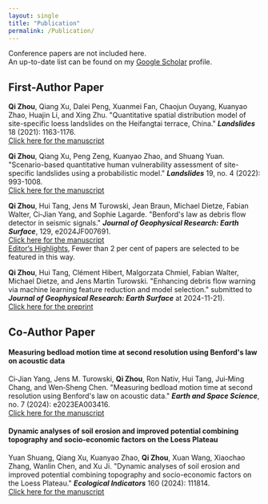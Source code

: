 ```yaml
---
layout: single
title: "Publication"
permalink: /Publication/
---
```


Conference papers are not included here. <br>
An up-to-date list can be found on my [Google Scholar](https://scholar.google.com/citations?user=4_SsGCkAAAAJ&hl=en&authuser=1) profile.

## **First-Author Paper** <br>

**Qi Zhou**, Qiang Xu, Dalei Peng, Xuanmei Fan, Chaojun Ouyang, Kuanyao Zhao, Huajin Li, and Xing Zhu. 
"Quantitative spatial distribution model of site-specific loess landslides on the Heifangtai terrace, China." 
**_Landslides_** 18 (2021): 1163-1176. <br>
[Click here for the manuscript](https://doi.org/10.1007/s10346-020-01551-y) <br>

**Qi Zhou**, Qiang Xu, Peng Zeng, Kuanyao Zhao, and Shuang Yuan. 
"Scenario-based quantitative human vulnerability assessment of site-specific landslides using a probabilistic model." 
**_Landslides_** 19, no. 4 (2022): 993-1008. <br>
[Click here for the manuscript](https://doi.org/10.1007/s10346-021-01827-x) <br>

**Qi Zhou**, Hui Tang, Jens M Turowski, Jean Braun, Michael Dietze, Fabian Walter, Ci‐Jian Yang, and Sophie Lagarde. 
"Benford's law as debris flow detector in seismic signals." 
**_Journal of Geophysical Research: Earth Surface_**, 129, e2024JF007691. <br>
[Click here for the manuscript](https://doi.org/10.1029/2024JF007691) <br>
[Editor‘s Highlights](https://eos.org/editor-highlights/counting-from-one-to-nine-to-detect-debris-flows), Fewer than 2 per cent of papers are selected to be featured in this way.

**Qi Zhou**, Hui Tang, Clément Hibert, Malgorzata Chmiel, Fabian Walter, Michael Dietze, and Jens Martin Turowski. 
"Enhancing debris flow warning via machine learning feature reduction and model selection."
submitted to **_Journal of Geophysical Research: Earth Surface_** at 2024-11-21). <br>
[Click here for the preprint](https://doi.org/10.22541/essoar.172183990.09256095/v1) <br>


## **Co-Author Paper** 
#### Measuring bedload motion time at second resolution using Benford's law on acoustic data 
Ci‐Jian Yang, Jens M. Turowski, **Qi Zhou**, Ron Nativ, Hui Tang, Jui‐Ming Chang, and Wen‐Sheng Chen.
"Measuring bedload motion time at second resolution using Benford's law on acoustic data." 
**_Earth and Space Science_**, no. 7 (2024): e2023EA003416. <br>
[Click here for the manuscript](https://doi.org/10.1029/2023EA003416) <br>

#### Dynamic analyses of soil erosion and improved potential combining topography and socio-economic factors on the Loess Plateau
Yuan Shuang, Qiang Xu, Kuanyao Zhao, **Qi Zhou**, Xuan Wang, Xiaochao Zhang, Wanlin Chen, and Xu Ji. 
"Dynamic analyses of soil erosion and improved potential combining topography and socio-economic factors on the Loess Plateau." 
**_Ecological Indicators_** 160 (2024): 111814. <br>
[Click here for the manuscript](https://doi.org/10.1016/j.ecolind.2024.111814) <br>
